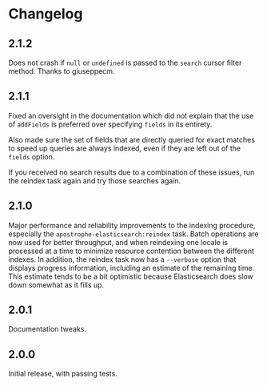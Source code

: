 # Changelog

## 2.1.2

Does not crash if `null` or `undefined` is passed to the `search` cursor filter method. Thanks to giuseppecm.

## 2.1.1

Fixed an oversight in the documentation which did not explain that the use of `addFields` is preferred over specifying `fields` in its entirety.

Also made sure the set of fields that are directly queried for exact matches to speed up queries are always indexed, even if they are left out of the `fields` option.

If you received no search results due to a combination of these issues, run the reindex task again and try those searches again.

## 2.1.0

Major performance and reliability improvements to the indexing procedure, especially the `apostrophe-elasticsearch:reindex` task. Batch operations are now used for better throughput, and when reindexing one locale is processed at a time to minimize resource contention between the different indexes. In addition, the reindex task now has a `--verbose` option that displays progress information, including an estimate of the remaining time. This estimate tends to be a bit optimistic because Elasticsearch does slow down somewhat as it fills up.

## 2.0.1

Documentation tweaks.

## 2.0.0

Initial release, with passing tests.
